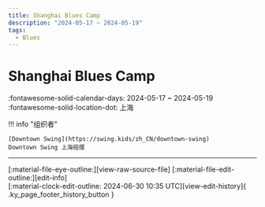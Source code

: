 ```yaml
---
title: Shanghai Blues Camp
description: "2024-05-17 ~ 2024-05-19"
tags:
  - Blues
---
```


# Shanghai Blues Camp 

:fontawesome-solid-calendar-days: 2024-05-17 ~ 2024-05-19  
:fontawesome-solid-location-dot: 上海  

!!! info "组织者"

    [Downtown Swing](https://swing.kids/zh_CN/downtown-swing)  
    Downtown Swing 上海摇摆  

---

<div class="ky_page_footer" markdown>
<div class="ky_page_footer_trailing" markdown="span">
[:material-file-eye-outline:][view-raw-source-file]
[:material-file-edit-outline:][edit-info]
</div>
<div class="ky_page_footer_leading" markdown="span">
[:material-clock-edit-outline: 2024-06-30 10:35 UTC][view-edit-history]{ .ky_page_footer_history_button }
</div>
</div>

[view-raw-source-file]: https://github.com/swingdance/events/blob/main/2024/zh_CN/shanghai-blues-camp-2024.json "查看原始源文件"
[edit-info]: https://github.com/swingdance/events/issues/new?assignees=&labels=update+event&projects=&template=03-update_entity.yml&title=%5B2024%2Fzh_CN%5D%20Update%20Event%3A%20Shanghai%20Blues%20Camp&region=zh_CN&year=2024&id=shanghai-blues-camp-2024&name=Shanghai%20Blues%20Camp&org_id=downtown-swing "编辑信息"

[view-edit-history]: https://github.com/swingdance/events/commits/main/2024/zh_CN/shanghai-blues-camp-2024.json "查看编辑历史"
